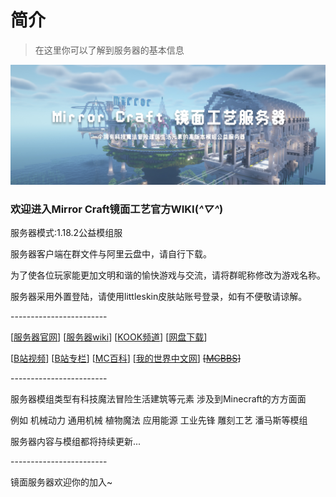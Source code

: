 # 简介

> 在这里你可以了解到服务器的基本信息



![](images/bg.jpg)

### 欢迎进入Mirror Craft镜面工艺官方WIKI(*^▽^*)

服务器模式:1.18.2公益模组服

服务器客户端在群文件与阿里云盘中，请自行下载。

为了使各位玩家能更加文明和谐的愉快游戏与交流，请将群昵称修改为游戏名称。

服务器采用外置登陆，请使用littleskin皮肤站账号登录，如有不便敬请谅解。

\------------------------

[[服务器官网](https://www.mirrorcraft.cloud)] [[服务器wiki](https://wiki.mirrorcraft.cloud)] [[KOOK频道](https://kaihei.co/1s1ZAf)] [[网盘下载](https://www.aliyundrive.com/s/mnmGxmm9tuj)]

[[B站视频](https://b23.tv/KeuXBH8)] [[B站专栏](https://www.bilibili.com/read/cv21361763)] [[MC百科](https://play.mcmod.cn/sv20186262.html)] [[我的世界中文网](https://www.minecraftzw.com/30936.html)] ~~[[MCBBS](https://www.mcbbs.net/thread-1339659-1-1.html)]~~

\------------------------

服务器模组类型有科技魔法冒险生活建筑等元素 涉及到Minecraft的方方面面

例如 机械动力 通用机械 植物魔法 应用能源 工业先锋 雕刻工艺 潘马斯等模组

服务器内容与模组都将持续更新...

\------------------------

镜面服务器欢迎你的加入~